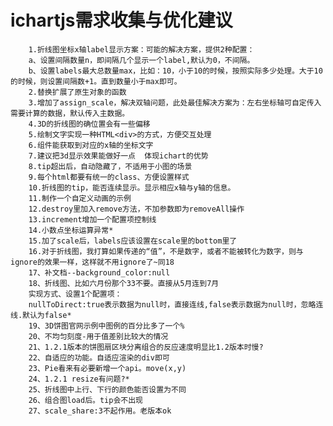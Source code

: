 ichartjs需求收集与优化建议
===========================================================================
        1.折线图坐标x轴label显示方案：可能的解决方案，提供2种配置：
        a、设置间隔数量n，即间隔几个显示一个label,默认为0，不间隔。
        b、设置labels最大总数量max，比如：10，小于10的时候，按照实际多少处理。大于10的时候，则设置间隔数+1。直到数量小于max即可。
        2.替换扩展了原生对象的函数
        3.增加了assign_scale，解决双轴问题，此处最佳解决方案为：左右坐标轴可自定传入需要计算的数据，默认传入主数据。
        4.3D的折线图的确位置会有一些偏移
        5.绘制文字实现一种HTML<div>的方式，方便交互处理
        6.组件能获取到对应的x轴的坐标文字
        7.建议把3d显示效果能做好一点  体现ichart的优势
        8.tip超出后，自动隐藏了，不适用于小图的场景
        9.每个html都要有统一的class、方便设置样式
        10.折线图的tip，能否连续显示。显示相应x轴与y轴的信息。
        11.制作一个自定义动画的示例
        12.destroy里加入remove方法，不加参数即为removeAll操作
        13.increment增加一个配置项控制线
        14.小数点坐标运算异常*
        15.加了scale后，labels应该设置在scale里的bottom里了
        16.对于折线图，我打算如果传递的“值”，不是数字，或者不能被转化为数字，则与ignore的效果一样，这样就不用ignore了~同18
        17、补文档--background_color:null
        18、折线图、比如六月份那个33不要。直接从5月连到7月
        实现方式、设置1个配置项：
        nullToDirect:true表示数据为null时，直接连线,false表示数据为null时，忽略连线.默认为false*
        19、3D饼图官网示例中图例的百分比多了一个%
        20、不均匀刻度-用于值差别比较大的情况
        21、1.2.1版本的饼图扇区块分离组合的反应速度明显比1.2版本时慢?
        22、自适应的功能。自适应渲染的div即可
        23、Pie看来有必要新增一个api。move(x,y)
        24、1.2.1 resize有问题?*
        25、折线图中上行、下行的颜色能否设置为不同
        26、组合图load后。tip会不出现
        27、scale_share:3不起作用。老版本ok